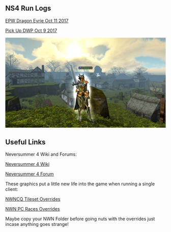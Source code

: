 <html>
<body>
<h2>NS4 Run Logs</h2>

<p><a href="(EPW)DragonEyrieOct11.html">EPW Dragon Eyrie Oct 11 2017</a></p>
<p><a href="(Random)DWPOct9.html">Pick Up DWP Oct 9 2017</a></p>
<p><img src="Beatrix.png"></p>

<h2>Useful Links</h2>
<p>Neversummer 4 Wiki and Forums:</p>
<p><a href="http://www.nsrealm.com/ns4wiki/index.php?title=Main_Page">Neversummer 4 Wiki</a></p>
<p><a href="http://www.nsrealm.com/public/ns/viewforum.php?f=139">Neversummer 4 Forum</a></p>
<p>These graphics put a little new life into the game when running a single client:</p>
<p><a href="https://neverwintervault.org/project/nwn1/hakpak/tileset/nwncq-project">NWNCQ Tileset Overrides</a></p>
<p><a href="https://neverwintervault.org/project/nwn1/hakpak/original-hakpak/gunners-body-rebuildretexture-male-female-all-races-phenos">NWN PC Races Overrides</a></p>
<p>Maybe copy your NWN Folder before going nuts with the overrides just incase anything goes strange!</p>
</body>
</html>

